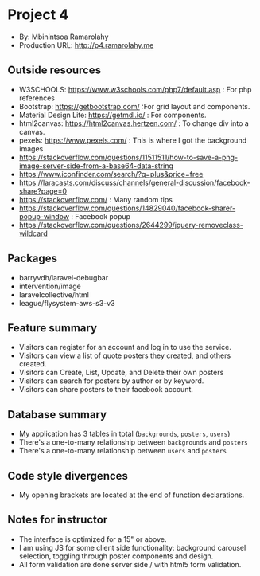 # Project 4
+ By: Mbinintsoa Ramarolahy
+ Production URL: <http://p4.ramarolahy.me>

## Outside resources
+ W3SCHOOLS: https://www.w3schools.com/php7/default.asp : For php references
+ Bootstrap: https://getbootstrap.com/ :For grid layout and components.
+ Material Design Lite: https://getmdl.io/ : For components.
+ html2canvas: https://html2canvas.hertzen.com/ : To change div into a canvas.
+ pexels: https://www.pexels.com/ : This is where I got the background images
+ https://stackoverflow.com/questions/11511511/how-to-save-a-png-image-server-side-from-a-base64-data-string
+ https://www.iconfinder.com/search/?q=plus&price=free
+ https://laracasts.com/discuss/channels/general-discussion/facebook-share?page=0
+ https://stackoverflow.com/ : Many random tips
+ https://stackoverflow.com/questions/14829040/facebook-sharer-popup-window : Facebook popup
+ https://stackoverflow.com/questions/2644299/jquery-removeclass-wildcard

## Packages
+ barryvdh/laravel-debugbar
+ intervention/image
+ laravelcollective/html
+ league/flysystem-aws-s3-v3

## Feature summary
+ Visitors can register for an account and log in to use the service.
+ Visitors can view  a list of quote posters they created, and others created.
+ Visitors can Create, List, Update, and Delete their own posters
+ Visitors can search for posters by author or by keyword.
+ Visitors can share posters to their facebook account.
  
## Database summary
+ My application has 3 tables in total (`backgrounds`, `posters`, `users`)
+ There's a one-to-many relationship between `backgrounds` and `posters`
+ There's a one-to-many relationship between `users` and `posters`

## Code style divergences
+ My opening brackets are located at the end of function declarations.

## Notes for instructor
+ The interface is optimized for a 15" or above.
+ I am using JS for some client side functionality: background carousel selection, toggling through poster components and design.
+ All form validation are done server side / with html5 form validation.
